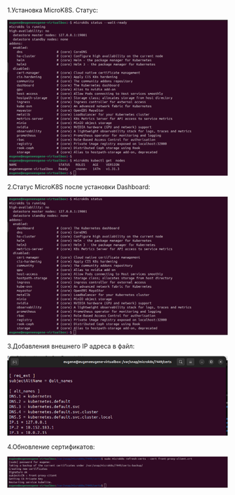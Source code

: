 1.Установка MicroK8S. Статус:


![alt text](1.png)

2.Статус MicroK8S после установки Dashboard:


![alt text](2.png)

3.Добавления внешнего IP адреса в файл:

![alt text](5.png)


4.Обновление сертификатов:


![alt text](4.png)